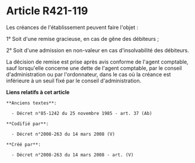 # Article R421-119

Les créances de l'établissement peuvent faire l'objet :

1° Soit d'une remise gracieuse, en cas de gêne des débiteurs ;

2° Soit d'une admission en non-valeur en cas d'insolvabilité des débiteurs.

La décision de remise est prise après avis conforme de l'agent comptable, sauf lorsqu'elle concerne une dette de l'agent
comptable, par le conseil d'administration ou par l'ordonnateur, dans le cas où la créance est inférieure à un seuil fixé par
le conseil d'administration.

**Liens relatifs à cet article**

	**Anciens textes**:

	  - Décret n°85-1242 du 25 novembre 1985 - art. 37 (Ab)

	**Codifié par**:

	  - Décret n°2008-263 du 14 mars 2008 (V)

	**Créé par**:

	  - Décret n°2008-263 du 14 mars 2008 - art. (V)
